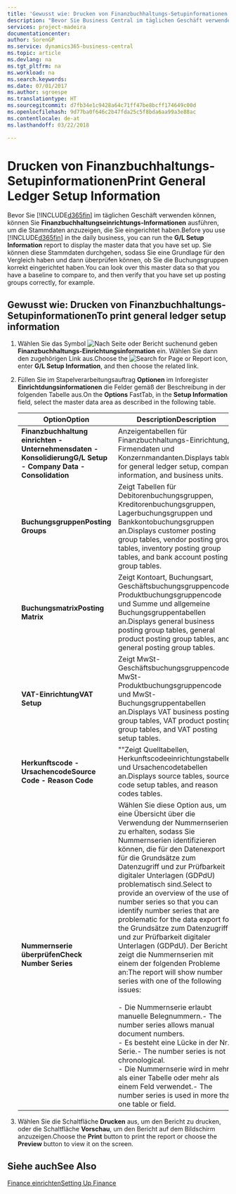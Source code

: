 ```yaml
---
title: 'Gewusst wie: Drucken von Finanzbuchhaltungs-Setupinformationen'
description: "Bevor Sie Business Central im täglichen Geschäft verwenden können, können Sie **Finanzbuchhaltungseinrichtungs-Informationen** ausführen, um die Stammdaten anzuzeigen, die Sie eingerichtet haben."
services: project-madeira
documentationcenter: 
author: SorenGP
ms.service: dynamics365-business-central
ms.topic: article
ms.devlang: na
ms.tgt_pltfrm: na
ms.workload: na
ms.search.keywords: 
ms.date: 07/01/2017
ms.author: sgroespe
ms.translationtype: HT
ms.sourcegitcommit: d7fb34e1c9428a64c71ff47be8bcff174649c00d
ms.openlocfilehash: 9d77ba0f646c2b47fda25c5f8bda6aa99a3e88ac
ms.contentlocale: de-at
ms.lasthandoff: 03/22/2018

---
```

# <a name="print-general-ledger-setup-information"></a><span data-ttu-id="37360-103">Drucken von Finanzbuchhaltungs-Setupinformationen</span><span class="sxs-lookup"><span data-stu-id="37360-103">Print General Ledger Setup Information</span></span>
<span data-ttu-id="37360-104">Bevor Sie [!INCLUDE[d365fin](../../includes/d365fin_md.md)] im täglichen Geschäft verwenden können, können Sie **Finanzbuchhaltungseinrichtungs-Informationen** ausführen, um die Stammdaten anzuzeigen, die Sie eingerichtet haben.</span><span class="sxs-lookup"><span data-stu-id="37360-104">Before you use [!INCLUDE[d365fin](../../includes/d365fin_md.md)] in the daily business, you can run the **G/L Setup Information** report to display the master data that you have set up.</span></span> <span data-ttu-id="37360-105">Sie können diese Stammdaten durchgehen, sodass Sie eine Grundlage für den Vergleich haben und dann überprüfen können, ob Sie die Buchungsgruppen korrekt eingerichtet haben.</span><span class="sxs-lookup"><span data-stu-id="37360-105">You can look over this master data so that you have a baseline to compare to, and then verify that you have set up posting groups correctly, for example.</span></span>  

## <a name="to-print-general-ledger-setup-information"></a><span data-ttu-id="37360-106">Gewusst wie: Drucken von Finanzbuchhaltungs-Setupinformationen</span><span class="sxs-lookup"><span data-stu-id="37360-106">To print general ledger setup information</span></span>  

1.  <span data-ttu-id="37360-107">Wählen Sie das Symbol ![Nach Seite oder Bericht suchen](../../media/ui-search/search_small.png " Nach Seite oder Bericht suchen")und geben **Finanzbuchhaltungs-Einrichtungsinformation** ein. Wählen Sie dann den zugehörigen Link aus.</span><span class="sxs-lookup"><span data-stu-id="37360-107">Choose the ![Search for Page or Report](../../media/ui-search/search_small.png "Search for Page or Report icon") icon, enter **G/L Setup Information**, and then choose the related link.</span></span>  
2.  <span data-ttu-id="37360-108">Füllen Sie im Stapelverarbeitungsauftrag **Optionen** im Inforegister **Einrichtdungsinformationen** die Felder gemäß der Beschreibung in der folgenden Tabelle aus.</span><span class="sxs-lookup"><span data-stu-id="37360-108">On the **Options** FastTab, in the **Setup Information** field, select the master data area as described in the following table.</span></span>  

    |<span data-ttu-id="37360-109">Option</span><span class="sxs-lookup"><span data-stu-id="37360-109">Option</span></span>|<span data-ttu-id="37360-110">Description</span><span class="sxs-lookup"><span data-stu-id="37360-110">Description</span></span>|  
    |-------------------------------------|---------------------------------------|  
    |<span data-ttu-id="37360-111">**Finanzbuchhaltung einrichten - Unternehmensdaten - Konsolidierung**</span><span class="sxs-lookup"><span data-stu-id="37360-111">**G/L Setup - Company Data - Consolidation**</span></span>|<span data-ttu-id="37360-112">Anzeigentabellen für Finanzbuchhaltungs-Einrichtung, Firmendaten und Konzernmandanten.</span><span class="sxs-lookup"><span data-stu-id="37360-112">Displays tables for general ledger setup, company information, and business units.</span></span>|  
    |<span data-ttu-id="37360-113">**Buchungsgruppen**</span><span class="sxs-lookup"><span data-stu-id="37360-113">**Posting Groups**</span></span>|<span data-ttu-id="37360-114">Zeigt Tabellen für Debitorenbuchungsgruppen, Kreditorenbuchungsgruppen, Lagerbuchungsgruppen und Bankkontobuchungsgruppen an.</span><span class="sxs-lookup"><span data-stu-id="37360-114">Displays customer posting group tables, vendor posting group tables, inventory posting group tables, and bank account posting group tables.</span></span>|  
    |<span data-ttu-id="37360-115">**Buchungsmatrix**</span><span class="sxs-lookup"><span data-stu-id="37360-115">**Posting Matrix**</span></span>|<span data-ttu-id="37360-116">Zeigt Kontoart, Buchungsart, Geschäftsbuchungsgruppencode, Produktbuchungsgruppencode und Summe und allgemeine Buchungsgruppentabellen an.</span><span class="sxs-lookup"><span data-stu-id="37360-116">Displays general business posting group tables, general product posting group tables, and general posting group tables.</span></span>|  
    |<span data-ttu-id="37360-117">**VAT-Einrichtung**</span><span class="sxs-lookup"><span data-stu-id="37360-117">**VAT Setup**</span></span>|<span data-ttu-id="37360-118">Zeigt MwSt-Geschäftsbuchungsgruppencode, MwSt-Produktbuchungsgruppencode und MwSt- Buchungsgruppentabellen an.</span><span class="sxs-lookup"><span data-stu-id="37360-118">Displays VAT business posting group tables, VAT product posting group tables, and VAT posting setup tables.</span></span>|  
    |<span data-ttu-id="37360-119">**Herkunftscode - Ursachencode**</span><span class="sxs-lookup"><span data-stu-id="37360-119">**Source Code - Reason Code**</span></span>|<span data-ttu-id="37360-120">""Zeigt Quelltabellen, Herkunftscodeeinrichtungstabellen und Ursachencodetabellen an.</span><span class="sxs-lookup"><span data-stu-id="37360-120">Displays source tables, source code setup tables, and reason codes tables.</span></span>|  
    |<span data-ttu-id="37360-121">**Nummernserie überprüfen**</span><span class="sxs-lookup"><span data-stu-id="37360-121">**Check Number Series**</span></span>|<span data-ttu-id="37360-122">Wählen Sie diese Option aus, um eine Übersicht über die Verwendung der Nummernserien zu erhalten, sodass Sie Nummernserien identifizieren können, die für den Datenexport für die Grundsätze zum Datenzugriff und zur Prüfbarkeit digitaler Unterlagen (GDPdU) problematisch sind.</span><span class="sxs-lookup"><span data-stu-id="37360-122">Select to provide an overview of the use of number series so that you can identify number series that are problematic for the data export for the Grundsätze zum Datenzugriff und zur Prüfbarkeit digitaler Unterlagen (GDPdU).</span></span> <span data-ttu-id="37360-123">Der Bericht zeigt die Nummernserien mit einem der folgenden Probleme an:</span><span class="sxs-lookup"><span data-stu-id="37360-123">The report will show number series with one of the following issues:</span></span><br /><br /> <span data-ttu-id="37360-124">-   Die Nummernserie erlaubt manuelle Belegnummern.</span><span class="sxs-lookup"><span data-stu-id="37360-124">-   The number series allows manual document numbers.</span></span><br /><span data-ttu-id="37360-125">-   Es besteht eine Lücke in der Nr.-Serie.</span><span class="sxs-lookup"><span data-stu-id="37360-125">-   The number series is not chronological.</span></span><br /><span data-ttu-id="37360-126">-   Die Nummernserie wird in mehr als einer Tabelle oder mehr als einem Feld verwendet.</span><span class="sxs-lookup"><span data-stu-id="37360-126">-   The number series is used in more than one table or field.</span></span>|  

3.  <span data-ttu-id="37360-127">Wählen Sie die Schaltfläche **Drucken** aus, um den Bericht zu drucken, oder die Schaltfläche **Vorschau**, um den Bericht auf dem Bildschirm anzuzeigen.</span><span class="sxs-lookup"><span data-stu-id="37360-127">Choose the **Print** button to print the report or choose the **Preview** button to view it on the screen.</span></span>  

## <a name="see-also"></a><span data-ttu-id="37360-128">Siehe auch</span><span class="sxs-lookup"><span data-stu-id="37360-128">See Also</span></span>  
[<span data-ttu-id="37360-129">Finance einrichten</span><span class="sxs-lookup"><span data-stu-id="37360-129">Setting Up Finance</span></span>](../../finance-setup-finance.md)

